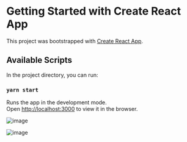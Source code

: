 # Getting Started with Create React App

This project was bootstrapped with [Create React App](https://github.com/facebook/create-react-app).

## Available Scripts

In the project directory, you can run:

### `yarn start`

Runs the app in the development mode.\
Open [http://localhost:3000](http://localhost:3000) to view it in the browser.

![image](https://user-images.githubusercontent.com/59670578/161361041-b776ad00-34f4-4af1-b741-12d7c13171df.png)

![image](https://user-images.githubusercontent.com/59670578/161361060-0e35a08a-0efa-4b35-800a-cac53cca3cd7.png)
